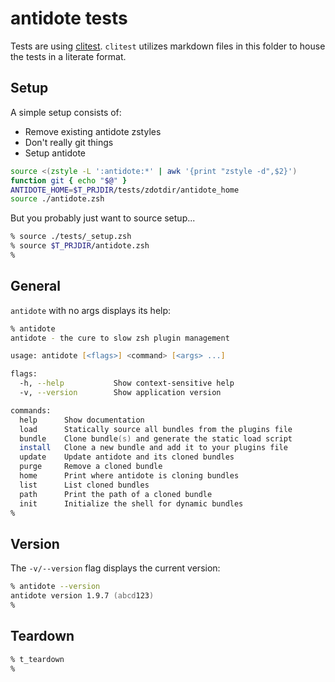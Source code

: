 # antidote tests

Tests are using [clitest](https://github.com/aureliojargas/clitest). `clitest` utilizes markdown files in this folder to house the tests in a literate format.

## Setup

A simple setup consists of:

- Remove existing antidote zstyles
- Don't really git things
- Setup antidote

```zsh
source <(zstyle -L ':antidote:*' | awk '{print "zstyle -d",$2}')
function git { echo "$@" }
ANTIDOTE_HOME=$T_PRJDIR/tests/zdotdir/antidote_home
source ./antidote.zsh
```

But you probably just want to source setup...

```zsh
% source ./tests/_setup.zsh
% source $T_PRJDIR/antidote.zsh
%
```

## General

`antidote` with no args displays its help:

```zsh
% antidote
antidote - the cure to slow zsh plugin management

usage: antidote [<flags>] <command> [<args> ...]

flags:
  -h, --help           Show context-sensitive help
  -v, --version        Show application version

commands:
  help      Show documentation
  load      Statically source all bundles from the plugins file
  bundle    Clone bundle(s) and generate the static load script
  install   Clone a new bundle and add it to your plugins file
  update    Update antidote and its cloned bundles
  purge     Remove a cloned bundle
  home      Print where antidote is cloning bundles
  list      List cloned bundles
  path      Print the path of a cloned bundle
  init      Initialize the shell for dynamic bundles
%
```

## Version

The `-v/--version` flag displays the current version:

```zsh
% antidote --version
antidote version 1.9.7 (abcd123)
%
```

## Teardown

```zsh
% t_teardown
%
```
